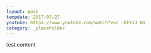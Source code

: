 ```yaml
---
layout: post
tempdate: 2017-07-27
youtube: https://www.youtube.com/watch?v=c_-kFYsJ_H4
category: _placeholder
---
```

test content